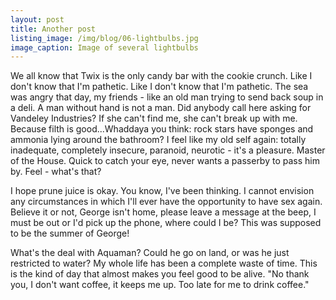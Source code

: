 ```yaml
---
layout: post
title: Another post
listing_image: /img/blog/06-lightbulbs.jpg
image_caption: Image of several lightbulbs
---
```

We all know that Twix is the only candy bar with the cookie crunch. Like I don't know that I'm pathetic. Like I don't know that I'm pathetic. The sea was angry that day, my friends - like an old man trying to send back soup in a deli. A man without hand is not a man. Did anybody call here asking for Vandeley Industries? If she can't find me, she can't break up with me. Because filth is good...Whaddaya you think: rock stars have sponges and ammonia lying around the bathroom? I feel like my old self again: totally inadequate, completely insecure, paranoid, neurotic - it's a pleasure. Master of the House. Quick to catch your eye, never wants a passerby to pass him by. Feel - what's that?

I hope prune juice is okay. You know, I've been thinking. I cannot envision any circumstances in which I'll ever have the opportunity to have sex again. Believe it or not, George isn't home, please leave a message at the beep, I must be out or I'd pick up the phone, where could I be? This was supposed to be the summer of George!

What's the deal with Aquaman? Could he go on land, or was he just restricted to water? My whole life has been a complete waste of time. This is the kind of day that almost makes you feel good to be alive. "No thank you, I don't want coffee, it keeps me up. Too late for me to drink coffee."
